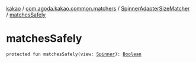 [kakao](../../index.md) / [com.agoda.kakao.common.matchers](../index.md) / [SpinnerAdapterSizeMatcher](index.md) / [matchesSafely](./matches-safely.md)

# matchesSafely

`protected fun matchesSafely(view: `[`Spinner`](https://developer.android.com/reference/android/widget/Spinner.html)`): `[`Boolean`](https://kotlinlang.org/api/latest/jvm/stdlib/kotlin/-boolean/index.html)